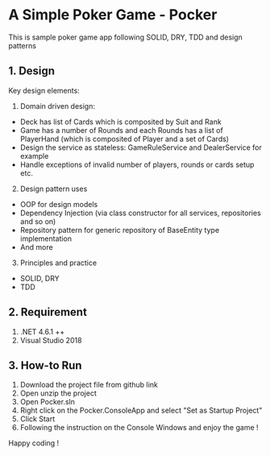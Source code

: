 # A Simple Poker Game - Pocker
This is sample poker game app following SOLID, DRY, TDD and design patterns

## 1. Design
Key design elements: 
1. Domain driven design: 
* Deck has list of Cards which is composited by Suit and Rank
* Game has a number of Rounds and each Rounds has a list of PlayerHand (which is composited of Player and a set of Cards)
* Design the service as stateless: GameRuleService and DealerService for example
* Handle exceptions of invalid number of players, rounds or cards setup etc.

2. Design pattern uses
* OOP for design models
* Dependency Injection (via class constructor for all services, repositories and so on)
* Repository pattern for generic repository of BaseEntity type implementation
* And more 

3. Principles and practice
* SOLID, DRY
* TDD

## 2. Requirement

1. .NET 4.6.1 ++
2. Visual Studio 2018

## 3. How-to Run

1. Download the project file from github link 
2. Open unzip the project
2. Open Pocker.sln
3. Right click on the Pocker.ConsoleApp and select "Set as Startup Project"
4. Click Start
5. Following the instruction on the Console Windows and enjoy the game !

Happy coding !
